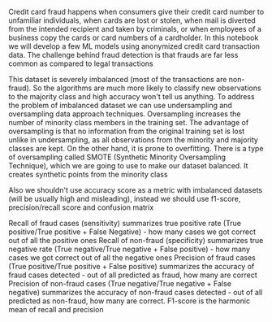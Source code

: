 Credit card fraud happens when consumers give their credit card number to unfamiliar individuals,
 when cards are lost or stolen, when mail is diverted from the intended recipient and taken by criminals, 
or when employees of a business copy the cards or card numbers of a cardholder. 
In this notebook we will develop a few ML models using anonymized credit card transaction data. 
The challenge behind fraud detection is that frauds are far less common as compared to legal transactions


This dataset is severely imbalanced (most of the transactions are non-fraud).
So the algorithms are much more likely to classify new observations to the majority class and high accuracy won't tell us anything. To address the problem of imbalanced dataset we can use undersampling and oversampling data approach techniques. Oversampling increases the number of minority class members in the training set. The advantage of oversampling is that no information from the original training set is lost unlike in undersampling, as all observations from the minority and majority classes are kept. On the other hand, it is prone to overfitting. There is a type of oversampling called SMOTE (Synthetic Minority Oversampling Technique), which we are going to use to make our dataset balanced. 
It creates synthetic points from the minority class

Also we shouldn't use accuracy score as a metric with imbalanced datasets (will be usually high and misleading), instead we should use f1-score, precision/recall score and confusion matrix

Recall of fraud cases (sensitivity) summarizes true positive rate (True positive/True positive + False Negative) - how many cases we got correct out of all the positive ones
Recall of non-fraud (specificity) summarizes true negative rate (True negative/True negative + False positive) - how many cases we got correct out of all the negative ones
Precision of fraud cases (True positive/True positive + False positive) summarizes the accuracy of fraud cases detected - out of all predicted as fraud, how many are correct
Precision of non-fraud cases (True negative/True negative + False negative) summarizes the accuracy of non-fraud cases detected - out of all predicted as non-fraud, how many are correct.
F1-score is the harmonic mean of recall and precision
